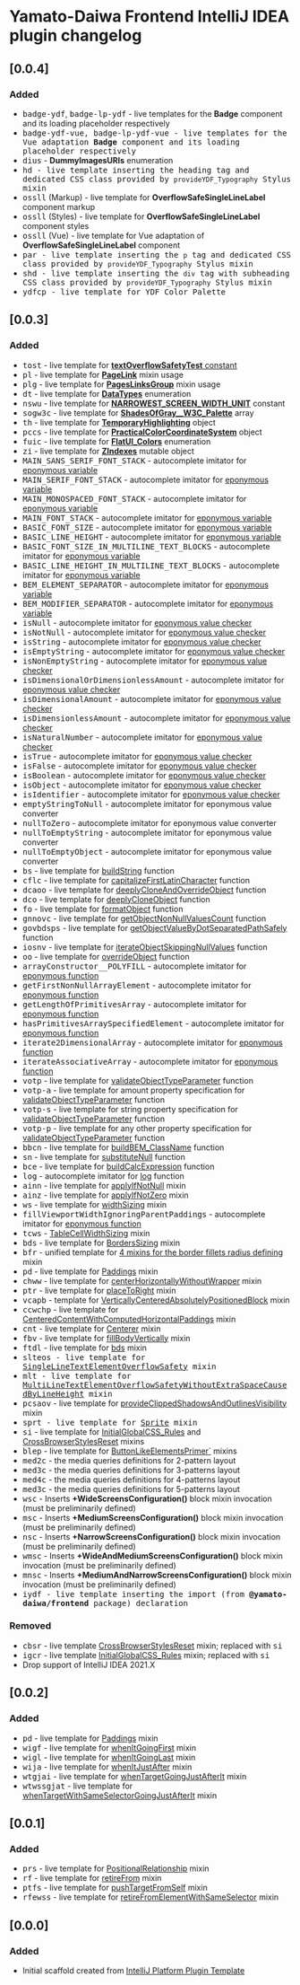 <!-- Keep a Changelog guide -> https://keepachangelog.com -->

# Yamato-Daiwa Frontend IntelliJ IDEA plugin changelog

## [0.0.4]
### Added

- <kbd>badge-ydf</kbd>, <kbd>badge-lp-ydf</kbd> - live templates for the **Badge** component and its loading placeholder respectively
- <kbd>badge-ydf-vue</kdb>, <kbd>badge-lp-ydf-vue</kdb> - live templates for the Vue adaptation **Badge** component and its loading placeholder respectively
- <kbd>dius</kbd> - **DummyImagesURIs** enumeration
- <kbd>hd<kbd> - live template inserting the heading tag and dedicated CSS class provided by <code>provideYDF_Typography</code> Stylus mixin
- <kbd>ossll</kbd> (Markup) - live template for **OverflowSafeSingleLineLabel** component markup 
- <kbd>ossll</kbd> (Styles) - live template for **OverflowSafeSingleLineLabel** component styles
- <kbd>ossll</kbd> (Vue) - live template for Vue adaptation of **OverflowSafeSingleLineLabel** component
- <kbd>par<kbd> - live template inserting the <code>p</code> tag and dedicated CSS class provided by <code>provideYDF_Typography</code> Stylus mixin
- <kbd>shd<kbd> - live template inserting the <code>div</code> tag with subheading CSS class provided by <code>provideYDF_Typography</code> Stylus mixin
- <kbd>ydfcp<kbd> - live template for YDF Color Palette


## [0.0.3]
### Added

- <kbd>tost</kbd> - live template for [**textOverflowSafetyTest** constant](https://github.com/TokugawaTakeshi/Yamato-Daiwa-Frontend/blob/master/CoreLibrary/Package/Documentation/Markup/ConstantsAssets/textOverflowSafetyTest/textOverflowSafetyTest.md)
- <kbd>pl</kbd> - live template for [**PageLink**](https://github.com/TokugawaTakeshi/Yamato-Daiwa-Frontend/blob/master/CoreLibrary/Package/Documentation/PagesTemplates/StaticPreviewAnywherePage/StaticPreviewAnywherePage.md#pagelink) mixin usage
- <kbd>plg</kbd> - live template for [**PagesLinksGroup**](https://github.com/TokugawaTakeshi/Yamato-Daiwa-Frontend/blob/master/CoreLibrary/Package/Documentation/PagesTemplates/StaticPreviewAnywherePage/StaticPreviewAnywherePage.md#pagelinksgroup) mixin usage
- <kbd>dt</kbd> - live template for [**DataTypes**](https://github.com/TokugawaTakeshi/Yamato-Daiwa-Frontend/blob/master/CoreLibrary/Package/Documentation/Styles/01-Assets/01-FundamentalConstantsAndEnums/FundamentalConstantsAndEnums.md#datatypes---stylus-data-types) enumeration
- <kbd>nswu</kbd> - live template for [**NARROWEST_SCREEN_WIDTH_UNIT**](https://github.com/TokugawaTakeshi/Yamato-Daiwa-Frontend/blob/master/CoreLibrary/Package/Documentation/Styles/01-Assets/01-FundamentalConstantsAndEnums/FundamentalConstantsAndEnums.md#narrowest_screen_width_unit---the-narrowest-screen-width-unit) constant
- <kbd>sogw3c</kbd> - live template for [**ShadesOfGray__W3C_Palette**](https://github.com/TokugawaTakeshi/Yamato-Daiwa-Frontend/blob/master/CoreLibrary/Package/Documentation/Styles/01-Assets/02-Colors/ShadesOfGray__39ColorsW3C_Palette/ShadesOfGray__39ColorsW3C_Palette.md) array
- <kbd>th</kbd> - live template for [**TemporaryHighlighting**](https://github.com/TokugawaTakeshi/Yamato-Daiwa-Frontend/blob/master/CoreLibrary/Package/Documentation/Styles/01-Assets/02-Colors/TemporaryHighlighting/TemporaryHighlighting.md) object
- <kbd>pccs</kbd> - live template for [**PracticalColorCoordinateSystem**](https://github.com/TokugawaTakeshi/Yamato-Daiwa-Frontend/blob/master/CoreLibrary/Package/Documentation/Styles/01-Assets/02-Colors/PracticalColorCoordinateSystem/PracticalColorCoordinateSystem.md) object
- <kbd>fuic</kbd> - live template for [**FlatUI_Colors**](https://github.com/TokugawaTakeshi/Yamato-Daiwa-Frontend/blob/master/CoreLibrary/Package/Documentation/Styles/03-BuildInPlugins/ColorPalettes/FlatUI/FlatUI_ColorsPalette.md) enumeration
- <kbd>zi</kbd> - live template for [**ZIndexes**](https://github.com/TokugawaTakeshi/Yamato-Daiwa-Frontend/blob/master/CoreLibrary/Package/Documentation/Styles/02-Kernel/01-BasicVariables/01-BasicVariables.md#zindexes) mutable object
- <kbd>MAIN_SANS_SERIF_FONT_STACK</kbd> - autocomplete imitator for [eponymous variable](https://github.com/TokugawaTakeshi/Yamato-Daiwa-Frontend/blob/master/CoreLibrary/Package/Documentation/Styles/02-Kernel/01-BasicVariables/01-BasicVariables.md#font-stacks)
- <kbd>MAIN_SERIF_FONT_STACK</kbd> - autocomplete imitator for [eponymous variable](https://github.com/TokugawaTakeshi/Yamato-Daiwa-Frontend/blob/master/CoreLibrary/Package/Documentation/Styles/02-Kernel/01-BasicVariables/01-BasicVariables.md#font-stacks)
- <kbd>MAIN_MONOSPACED_FONT_STACK</kbd> - autocomplete imitator for [eponymous variable](https://github.com/TokugawaTakeshi/Yamato-Daiwa-Frontend/blob/master/CoreLibrary/Package/Documentation/Styles/02-Kernel/01-BasicVariables/01-BasicVariables.md#font-stacks)
- <kbd>MAIN_FONT_STACK</kbd> - autocomplete imitator for [eponymous variable](https://github.com/TokugawaTakeshi/Yamato-Daiwa-Frontend/blob/master/CoreLibrary/Package/Documentation/Styles/02-Kernel/01-BasicVariables/01-BasicVariables.md#font-stacks)
- <kbd>BASIC_FONT_SIZE</kbd> - autocomplete imitator for [eponymous variable](https://github.com/TokugawaTakeshi/Yamato-Daiwa-Frontend/blob/master/CoreLibrary/Package/Documentation/Styles/02-Kernel/01-BasicVariables/01-BasicVariables.md#dimensions)
- <kbd>BASIC_LINE_HEIGHT</kbd> - autocomplete imitator for [eponymous variable](https://github.com/TokugawaTakeshi/Yamato-Daiwa-Frontend/blob/master/CoreLibrary/Package/Documentation/Styles/02-Kernel/01-BasicVariables/01-BasicVariables.md#dimensions)
- <kbd>BASIC_FONT_SIZE_IN_MULTILINE_TEXT_BLOCKS</kbd> - autocomplete imitator for [eponymous variable](https://github.com/TokugawaTakeshi/Yamato-Daiwa-Frontend/blob/master/CoreLibrary/Package/Documentation/Styles/02-Kernel/01-BasicVariables/01-BasicVariables.md#dimensions)
- <kbd>BASIC_LINE_HEIGHT_IN_MULTILINE_TEXT_BLOCKS</kbd> - autocomplete imitator for [eponymous variable](https://github.com/TokugawaTakeshi/Yamato-Daiwa-Frontend/blob/master/CoreLibrary/Package/Documentation/Styles/02-Kernel/01-BasicVariables/01-BasicVariables.md#dimensions)
- <kbd>BEM_ELEMENT_SEPARATOR</kbd> - autocomplete imitator for [eponymous variable](https://github.com/TokugawaTakeshi/Yamato-Daiwa-Frontend/blob/master/CoreLibrary/Package/Documentation/Styles/02-Kernel/01-BasicVariables/01-BasicVariables.md#bem-related)
- <kbd>BEM_MODIFIER_SEPARATOR</kbd> - autocomplete imitator for [eponymous variable](https://github.com/TokugawaTakeshi/Yamato-Daiwa-Frontend/blob/master/CoreLibrary/Package/Documentation/Styles/02-Kernel/01-BasicVariables/01-BasicVariables.md#bem-related)
- <kbd>isNull</kbd> - autocomplete imitator for [eponymous value checker](https://github.com/TokugawaTakeshi/Yamato-Daiwa-Frontend/blob/master/CoreLibrary/Package/Documentation/Styles/02-Kernel/02-Functions/01-ValueCheckers.md#isnull--isnotnull)
- <kbd>isNotNull</kbd> - autocomplete imitator for [eponymous value checker](https://github.com/TokugawaTakeshi/Yamato-Daiwa-Frontend/blob/master/CoreLibrary/Package/Documentation/Styles/02-Kernel/02-Functions/01-ValueCheckers.md#isnull--isnotnull)
- <kbd>isString</kbd> - autocomplete imitator for [eponymous value checker](https://github.com/TokugawaTakeshi/Yamato-Daiwa-Frontend/blob/master/CoreLibrary/Package/Documentation/Styles/02-Kernel/02-Functions/01-ValueCheckers.md)
- <kbd>isEmptyString</kbd> - autocomplete imitator for [eponymous value checker](https://github.com/TokugawaTakeshi/Yamato-Daiwa-Frontend/blob/master/CoreLibrary/Package/Documentation/Styles/02-Kernel/02-Functions/01-ValueCheckers.md)
- <kbd>isNonEmptyString</kbd> - autocomplete imitator for [eponymous value checker](https://github.com/TokugawaTakeshi/Yamato-Daiwa-Frontend/blob/master/CoreLibrary/Package/Documentation/Styles/02-Kernel/02-Functions/01-ValueCheckers.md)
- <kbd>isDimensionalOrDimensionlessAmount</kbd> - autocomplete imitator for [eponymous value checker](https://github.com/TokugawaTakeshi/Yamato-Daiwa-Frontend/blob/master/CoreLibrary/Package/Documentation/Styles/02-Kernel/02-Functions/01-ValueCheckers.md#isdimensionalamount--isdimensionlessamount--isdimensionalordimensionlessamount)
- <kbd>isDimensionalAmount</kbd> - autocomplete imitator for [eponymous value checker](https://github.com/TokugawaTakeshi/Yamato-Daiwa-Frontend/blob/master/CoreLibrary/Package/Documentation/Styles/02-Kernel/02-Functions/01-ValueCheckers.md#isdimensionalamount--isdimensionlessamount--isdimensionalordimensionlessamount)
- <kbd>isDimensionlessAmount</kbd> - autocomplete imitator for [eponymous value checker](https://github.com/TokugawaTakeshi/Yamato-Daiwa-Frontend/blob/master/CoreLibrary/Package/Documentation/Styles/02-Kernel/02-Functions/01-ValueCheckers.md#isdimensionalamount--isdimensionlessamount--isdimensionalordimensionlessamount)
- <kbd>isNaturalNumber</kbd> - autocomplete imitator for [eponymous value checker](https://github.com/TokugawaTakeshi/Yamato-Daiwa-Frontend/blob/master/CoreLibrary/Package/Documentation/Styles/02-Kernel/02-Functions/01-ValueCheckers.md#isnaturalnumber)
- <kbd>isTrue</kbd> - autocomplete imitator for [eponymous value checker](https://github.com/TokugawaTakeshi/Yamato-Daiwa-Frontend/blob/master/CoreLibrary/Package/Documentation/Styles/02-Kernel/02-Functions/01-ValueCheckers.md#istrue--isfalse)
- <kbd>isFalse</kbd> - autocomplete imitator for [eponymous value checker](https://github.com/TokugawaTakeshi/Yamato-Daiwa-Frontend/blob/master/CoreLibrary/Package/Documentation/Styles/02-Kernel/02-Functions/01-ValueCheckers.md#istrue--isfalse)
- <kbd>isBoolean</kbd> - autocomplete imitator for [eponymous value checker](https://github.com/TokugawaTakeshi/Yamato-Daiwa-Frontend/blob/master/CoreLibrary/Package/Documentation/Styles/02-Kernel/02-Functions/01-ValueCheckers.md)
- <kbd>isObject</kbd> - autocomplete imitator for [eponymous value checker](https://github.com/TokugawaTakeshi/Yamato-Daiwa-Frontend/blob/master/CoreLibrary/Package/Documentation/Styles/02-Kernel/02-Functions/01-ValueCheckers.md)
- <kbd>isIdentifier</kbd> - autocomplete imitator for [eponymous value checker](https://github.com/TokugawaTakeshi/Yamato-Daiwa-Frontend/blob/master/CoreLibrary/Package/Documentation/Styles/02-Kernel/02-Functions/01-ValueCheckers.md)
- <kbd>emptyStringToNull</kbd> - autocomplete imitator for eponymous value converter
- <kbd>nullToZero</kbd> - autocomplete imitator for eponymous value converter
- <kbd>nullToEmptyString</kbd> - autocomplete imitator for eponymous value converter
- <kbd>nullToEmptyObject</kbd> - autocomplete imitator for eponymous value converter
- <kbd>bs</kbd> - live template for [buildString](https://github.com/TokugawaTakeshi/Yamato-Daiwa-Frontend/blob/master/CoreLibrary/Package/Documentation/Styles/02-Kernel/02-Functions/03-Strings/buildString.md) function
- <kbd>cflc</kbd> - live template for [capitalizeFirstLatinCharacter](https://github.com/TokugawaTakeshi/Yamato-Daiwa-Frontend/blob/master/CoreLibrary/Package/Documentation/Styles/02-Kernel/02-Functions/03-Strings/capitalizeFirstLatinCharacter.md) function
- <kbd>dcaoo</kbd> - live template for [deeplyCloneAndOverrideObject](https://github.com/TokugawaTakeshi/Yamato-Daiwa-Frontend/blob/master/CoreLibrary/Package/Documentation/Styles/02-Kernel/02-Functions/04-Objects/deeplyCloneAndOverrideObject.md) function
- <kbd>dco</kbd> - live template for [deeplyCloneObject](https://github.com/TokugawaTakeshi/Yamato-Daiwa-Frontend/blob/master/CoreLibrary/Package/Documentation/Styles/02-Kernel/02-Functions/04-Objects/deeplyCloneObject.md) function
- <kbd>fo</kbd> - live template for [formatObject](https://github.com/TokugawaTakeshi/Yamato-Daiwa-Frontend/blob/master/CoreLibrary/Package/Documentation/Styles/02-Kernel/02-Functions/04-Objects/formatObject.md) function
- <kbd>gnnovc</kbd> - live template for [getObjectNonNullValuesCount](https://github.com/TokugawaTakeshi/Yamato-Daiwa-Frontend/blob/master/CoreLibrary/Package/Documentation/Styles/02-Kernel/02-Functions/04-Objects/getObjectNonNullValuesCount.md) function
- <kbd>govbdsps</kbd> - live template for [getObjectValueByDotSeparatedPathSafely](https://github.com/TokugawaTakeshi/Yamato-Daiwa-Frontend/blob/master/CoreLibrary/Package/Documentation/Styles/02-Kernel/02-Functions/04-Objects/getObjectValueByDotSeparatedPathSafely.md) function
- <kbd>iosnv</kbd> - live template for [iterateObjectSkippingNullValues](https://github.com/TokugawaTakeshi/Yamato-Daiwa-Frontend/blob/master/CoreLibrary/Package/Documentation/Styles/02-Kernel/02-Functions/04-Objects/iterateObjectSkippingNullValues.md) function
- <kbd>oo</kbd> - live template for [overrideObject](https://github.com/TokugawaTakeshi/Yamato-Daiwa-Frontend/blob/master/CoreLibrary/Package/Documentation/Styles/02-Kernel/02-Functions/04-Objects/overrideObject.md) function
- <kbd>arrayConstructor__POLYFILL</kbd> - autocomplete imitator for [eponymous function](https://github.com/TokugawaTakeshi/Yamato-Daiwa-Frontend/blob/master/CoreLibrary/Package/Documentation/Styles/02-Kernel/02-Functions/05-Arrays/arrayConstructor__POLYFILL.md)
- <kbd>getFirstNonNullArrayElement</kbd> - autocomplete imitator for [eponymous function](https://github.com/TokugawaTakeshi/Yamato-Daiwa-Frontend/blob/master/CoreLibrary/Package/Documentation/Styles/02-Kernel/02-Functions/05-Arrays/getFirstNonNullArrayElement.md)
- <kbd>getLengthOfPrimitivesArray</kbd> - autocomplete imitator for [eponymous function](https://github.com/TokugawaTakeshi/Yamato-Daiwa-Frontend/blob/master/CoreLibrary/Package/Documentation/Styles/02-Kernel/02-Functions/05-Arrays/getLengthOfPrimitivesArray.md)
- <kbd>hasPrimitivesArraySpecifiedElement</kbd> - autocomplete imitator for [eponymous function](https://github.com/TokugawaTakeshi/Yamato-Daiwa-Frontend/blob/master/CoreLibrary/Package/Documentation/Styles/02-Kernel/02-Functions/05-Arrays/hasPrimitivesArraySpecifiedElement.md)
- <kbd>iterate2DimensionalArray</kbd> - autocomplete imitator for [eponymous function](https://github.com/TokugawaTakeshi/Yamato-Daiwa-Frontend/blob/master/CoreLibrary/Package/Documentation/Styles/02-Kernel/02-Functions/05-Arrays/iterate2DimensionalArray.md)
- <kbd>iterateAssociativeArray</kbd> - autocomplete imitator for [eponymous function](https://github.com/TokugawaTakeshi/Yamato-Daiwa-Frontend/blob/master/CoreLibrary/Package/Documentation/Styles/02-Kernel/02-Functions/05-Arrays/iterateAssociativeArray.md)
- <kbd>votp</kbd> - live template for [validateObjectTypeParameter](https://github.com/TokugawaTakeshi/Yamato-Daiwa-Frontend/blob/master/CoreLibrary/Package/Documentation/Styles/02-Kernel/02-Functions/06-ParametersValidation/validateObjectTypeParameter.md) function
- <kbd>votp-a</kbd> - live template for amount property specification for [validateObjectTypeParameter](https://github.com/TokugawaTakeshi/Yamato-Daiwa-Frontend/blob/master/CoreLibrary/Package/Documentation/Styles/02-Kernel/02-Functions/06-ParametersValidation/validateObjectTypeParameter.md) function
- <kbd>votp-s</kbd> - live template for string property specification for [validateObjectTypeParameter](https://github.com/TokugawaTakeshi/Yamato-Daiwa-Frontend/blob/master/CoreLibrary/Package/Documentation/Styles/02-Kernel/02-Functions/06-ParametersValidation/validateObjectTypeParameter.md) function
- <kbd>votp-p</kbd> - live template for any other property specification for [validateObjectTypeParameter](https://github.com/TokugawaTakeshi/Yamato-Daiwa-Frontend/blob/master/CoreLibrary/Package/Documentation/Styles/02-Kernel/02-Functions/06-ParametersValidation/validateObjectTypeParameter.md) function
- <kbd>bbcn</kbd> - live template for [buildBEM_ClassName](https://github.com/TokugawaTakeshi/Yamato-Daiwa-Frontend/blob/master/CoreLibrary/Package/Documentation/Styles/02-Kernel/02-Functions/07-OtherFunctions/buildBEM_ClassName.md) function
- <kbd>sn</kbd> - live template for [substituteNull](https://github.com/TokugawaTakeshi/Yamato-Daiwa-Frontend/blob/master/CoreLibrary/Package/Documentation/Styles/02-Kernel/02-Functions/07-OtherFunctions/substituteNull.md) function
- <kbd>bce</kbd> - live template for [buildCalcExpression](https://github.com/TokugawaTakeshi/Yamato-Daiwa-Frontend/blob/master/CoreLibrary/Package/Documentation/Styles/02-Kernel/02-Functions/07-OtherFunctions/buildCalcExpression.md) function
- <kbd>log</kbd> - autocomplete imitator for [log](https://github.com/TokugawaTakeshi/Yamato-Daiwa-Frontend/blob/master/CoreLibrary/Package/Documentation/Styles/02-Kernel/02-Functions/07-OtherFunctions/log.md) function
- <kbd>ainn</kbd> - live template for [applyIfNotNull](https://github.com/TokugawaTakeshi/Yamato-Daiwa-Frontend/blob/master/CoreLibrary/Package/Documentation/Styles/02-Kernel/03-UtilityMixins/00-GeneralUtils/applyIfNotNull.md) mixin
- <kbd>ainz</kbd> - live template for [applyIfNotZero](https://github.com/TokugawaTakeshi/Yamato-Daiwa-Frontend/blob/master/CoreLibrary/Package/Documentation/Styles/02-Kernel/03-UtilityMixins/00-GeneralUtils/applyIfNotZero.md) mixin
- <kbd>ws</kbd> - live template for [widthSizing](https://github.com/TokugawaTakeshi/Yamato-Daiwa-Frontend/blob/master/CoreLibrary/Package/Documentation/Styles/02-Kernel/03-UtilityMixins/01-Sizing/01-Width/WidthSizing.md) mixin
- <kbd>fillViewportWidthIgnoringParentPaddings</kbd> - autocomplete imitator for [eponymous function](https://github.com/TokugawaTakeshi/Yamato-Daiwa-Frontend/blob/master/CoreLibrary/Package/Documentation/Styles/02-Kernel/03-UtilityMixins/01-Sizing/01-Width/fillViewportWidthIgnoringParentPaddings.md)
- <kbd>tcws</kbd> - [TableCellWidthSizing](https://github.com/TokugawaTakeshi/Yamato-Daiwa-Frontend/blob/master/CoreLibrary/Package/Documentation/Styles/02-Kernel/03-UtilityMixins/01-Sizing/01-Width/TableCellWidthSizing.md) mixin
- <kbd>bds</kbd> - live template for [BordersSizing](https://github.com/TokugawaTakeshi/Yamato-Daiwa-Frontend/blob/master/CoreLibrary/Package/Documentation/Styles/02-Kernel/03-UtilityMixins/01-Sizing/03-Borders/BordersSizing.md) mixin
- <kbd>bfr</kbd> - unified template for [4 mixins for the border fillets radius defining](https://github.com/TokugawaTakeshi/Yamato-Daiwa-Frontend/blob/master/CoreLibrary/Package/Documentation/Styles/02-Kernel/03-UtilityMixins/01-Sizing/03-Borders/BordersFilletsRadius.md) mixin
- <kbd>pd</kbd> - live template for [Paddings](https://github.com/TokugawaTakeshi/Yamato-Daiwa-Frontend/blob/master/CoreLibrary/Package/Documentation/Styles/02-Kernel/03-UtilityMixins/01-Sizing/04-Paddings/Paddings.md) mixin
- <kbd>chww</kbd> - live template for [centerHorizontallyWithoutWrapper](https://github.com/TokugawaTakeshi/Yamato-Daiwa-Frontend/blob/master/CoreLibrary/Package/Documentation/Styles/02-Kernel/03-UtilityMixins/02-Positioning/centerHorizontallyWithoutWrapper.md) mixin
- <kbd>ptr</kbd> - live template for [placeToRight](https://github.com/TokugawaTakeshi/Yamato-Daiwa-Frontend/blob/master/CoreLibrary/Package/Documentation/Styles/02-Kernel/03-UtilityMixins/02-Positioning/placeToRight.md) mixin
- <kbd>vcapb</kbd> - template for [VerticallyCenteredAbsolutelyPositionedBlock](https://github.com/TokugawaTakeshi/Yamato-Daiwa-Frontend/blob/master/CoreLibrary/Package/Documentation/Styles/02-Kernel/03-UtilityMixins/02-Positioning/VerticallyCenteredAbsolutelyPositionedBlock.md) mixin
- <kbd>ccwchp</kbd> - live template for [CenteredContentWithComputedHorizontalPaddings](https://github.com/TokugawaTakeshi/Yamato-Daiwa-Frontend/blob/master/CoreLibrary/Package/Documentation/Styles/02-Kernel/03-UtilityMixins/05-Layout/CenteredContentWithComputedHorizontalPaddings.md) mixin
- <kbd>cnt</kbd> - live template for [Centerer](https://github.com/TokugawaTakeshi/Yamato-Daiwa-Frontend/blob/master/CoreLibrary/Package/Documentation/Styles/02-Kernel/03-UtilityMixins/05-Layout/Centerer.md) mixin
- <kbd>fbv</kbd> - live template for [fillBodyVertically](https://github.com/TokugawaTakeshi/Yamato-Daiwa-Frontend/blob/master/CoreLibrary/Package/Documentation/Styles/02-Kernel/03-UtilityMixins/05-Layout/fillBodyVertically.md) mixin
- <kbd>ftdl</kbd> - live template for [bds](https://github.com/TokugawaTakeshi/Yamato-Daiwa-Frontend/blob/master/CoreLibrary/Package/Documentation/Styles/02-Kernel/03-UtilityMixins/05-Layout/FixedTranslucentDimLayer.md) mixin
- <kbd>slteos</kdb> - live template for [SingleLineTextElementOverflowSafety](https://github.com/TokugawaTakeshi/Yamato-Daiwa-Frontend/blob/master/CoreLibrary/Package/Documentation/Styles/02-Kernel/05-TypographyUtils/SingleLineTextElementOverflowSafety.md) mixin
- <kbd>mlt</kdb> - live template for [MultiLineTextElementOverflowSafetyWithoutExtraSpaceCausedByLineHeight](https://github.com/TokugawaTakeshi/Yamato-Daiwa-Frontend/blob/master/CoreLibrary/Package/Documentation/Styles/02-Kernel/05-TypographyUtils/MultiLineTextElementOverflowSafetyWithoutExtraSpaceCausedByLineHeight.md) mixin
- <kbd>pcsaov</kbd> - live template for [provideClippedShadowsAndOutlinesVisibility](https://github.com/TokugawaTakeshi/Yamato-Daiwa-Frontend/blob/master/CoreLibrary/Package/Documentation/Styles/02-Kernel/06-RestUtils/provideClippedShadowsAndOutlinesVisibility.md) mixin
- <kbd>sprt</kdb> - live template for [Sprite](https://github.com/TokugawaTakeshi/Yamato-Daiwa-Frontend/blob/master/CoreLibrary/Package/Documentation/Styles/02-Kernel/06-RestUtils/Sprite.md) mixin
- <kbd>si</kbd> - live template for [InitialGlobalCSS_Rules](https://github.com/TokugawaTakeshi/Yamato-Daiwa-Frontend/blob/master/CoreLibrary/Package/Documentation/Styles/02-Kernel/04-StylesInitialization/InitialGlobalCSS_Rules.md) and [CrossBrowserStylesReset](https://github.com/TokugawaTakeshi/Yamato-Daiwa-Frontend/blob/master/CoreLibrary/Package/Documentation/Styles/02-Kernel/04-StylesInitialization/CrossBrowserStylesReset.md) mixins
- <kbd>blep</kbd> - live template for [ButtonLikeElementsPrimer`](https://github.com/TokugawaTakeshi/yamato_daiwa-frontend/blob/master/CoreLibrary/Package/Documentation/Styles/02-Kernel/04-StylesInitialization/ButtonLikeElementsPrimer.md) mixins
- <kbd>med2c</kbd> - the media queries definitions for 2-pattern layout
- <kbd>med3c</kbd> - the media queries definitions for 3-patterns layout
- <kbd>med4c</kbd> - the media queries definitions for 4-patterns layout
- <kbd>med3c</kbd> - the media queries definitions for 5-patterns layout
- <kbd>wsc</kbd> - Inserts **+WideScreensConfiguration()** block mixin invocation (must be preliminarily defined)
- <kbd>msc</kbd> - Inserts **+MediumScreensConfiguration()** block mixin invocation (must be preliminarily defined)
- <kbd>nsc</kbd> - Inserts **+NarrowScreensConfiguration()** block mixin invocation (must be preliminarily defined)
- <kbd>wmsc</kbd> - Inserts **+WideAndMediumScreensConfiguration()** block mixin invocation (must be preliminarily defined)
- <kbd>mnsc</kbd> - Inserts **+MediumAndNarrowScreensConfiguration()** block mixin invocation (must be preliminarily defined)
- <kbd>iydf</kdb> - live template inserting the import (from **@yamato-daiwa/frontend** package) declaration


### Removed

- <kbd>cbsr</kbd> - live template [CrossBrowserStylesReset](https://github.com/TokugawaTakeshi/yamato_daiwa-frontend/blob/master/CoreLibrary/Package/Documentation/Styles/02-Kernel/04-StylesInitialization/CrossBrowserStylesReset.md) mixin; replaced with <kbd>si</kbd> 
- <kbd>igcr</kbd> - live template [InitialGlobalCSS_Rules](https://github.com/TokugawaTakeshi/yamato_daiwa-frontend/blob/master/CoreLibrary/Package/Documentation/Styles/02-Kernel/04-StylesInitialization/InitialGlobalCSS_Rules.md) mixin; replaced with <kbd>si</kbd> 
- Drop support of IntelliJ IDEA 2021.X


## [0.0.2]
### Added 

- <kbd>pd</kbd> - live template for [Paddings](https://github.com/TokugawaTakeshi/Yamato-Daiwa-Frontend/blob/master/CoreLibrary/Package/Documentation/Styles/02-Kernel/03-UtilityMixins/01-Sizing/04-Paddings/Paddings.md) mixin
- <kbd>wigf</kbd> - live template for [whenItGoingFirst](https://github.com/TokugawaTakeshi/Yamato-Daiwa-Frontend/blob/master/CoreLibrary/Package/Documentation/Styles/02-Kernel/03-UtilityMixins/03-PositionalRelationship.md#whenitgoingfirst-mixin) mixin
- <kbd>wigl</kbd> - live template for [whenItGoingLast](https://github.com/TokugawaTakeshi/Yamato-Daiwa-Frontend/blob/master/CoreLibrary/Package/Documentation/Styles/02-Kernel/03-UtilityMixins/03-PositionalRelationship.md#whenitgoinglast-mixin) mixin
- <kbd>wija</kbd> - live template for [whenItJustAfter](https://github.com/TokugawaTakeshi/Yamato-Daiwa-Frontend/blob/master/CoreLibrary/Package/Documentation/Styles/02-Kernel/03-UtilityMixins/03-PositionalRelationship.md#whenitjustafter) mixin
- <kbd>wtgjai</kbd> - live template for [whenTargetGoingJustAfterIt](https://github.com/TokugawaTakeshi/Yamato-Daiwa-Frontend/blob/master/CoreLibrary/Package/Documentation/Styles/02-Kernel/03-UtilityMixins/03-PositionalRelationship.md#whentargetgoingjustafterit) mixin
- <kbd>wtwssgjat</kbd> - live template for [whenTargetWithSameSelectorGoingJustAfterIt](https://github.com/TokugawaTakeshi/Yamato-Daiwa-Frontend/blob/master/CoreLibrary/Package/Documentation/Styles/02-Kernel/03-UtilityMixins/03-PositionalRelationship.md#whentargetwithsameselectorgoingjustafterit) mixin


## [0.0.1]
### Added

- <kbd>prs</kbd> - live template for [PositionalRelationship](https://github.com/TokugawaTakeshi/Yamato-Daiwa-Frontend/blob/master/CoreLibrary/Package/Documentation/Styles/02-Kernel/03-UtilityMixins/03-PositionalRelationship.md#positionalrelationship-mixin) mixin
- <kbd>rf</kbd> - live template for [retireFrom](https://github.com/TokugawaTakeshi/Yamato-Daiwa-Frontend/blob/master/CoreLibrary/Package/Documentation/Styles/02-Kernel/03-UtilityMixins/03-PositionalRelationship.md#retirefrom-mixin) mixin
- <kbd>ptfs</kbd> - live template for [pushTargetFromSelf](https://github.com/TokugawaTakeshi/Yamato-Daiwa-Frontend/blob/master/CoreLibrary/Package/Documentation/Styles/02-Kernel/03-UtilityMixins/03-PositionalRelationship.md#pushtargetfromself-mixin) mixin
- <kbd>rfewss</kbd> - live template for [retireFromElementWithSameSelector](https://github.com/TokugawaTakeshi/Yamato-Daiwa-Frontend/blob/master/CoreLibrary/Package/Documentation/Styles/02-Kernel/03-UtilityMixins/03-PositionalRelationship.md#retirefromelementwithsameselector-mixin) mixin


## [0.0.0]
### Added
- Initial scaffold created from [IntelliJ Platform Plugin Template](https://github.com/JetBrains/intellij-platform-plugin-template)

